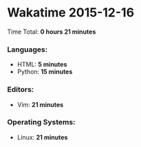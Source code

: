 # Wakatime 2015-12-16

Time Total: **0 hours 21 minutes**

### Languages:
- HTML: **5 minutes** 
- Python: **15 minutes** 

### Editors:
- Vim: **21 minutes** 

### Operating Systems:
- Linux: **21 minutes** 

